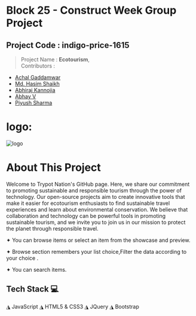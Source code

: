 # Block 25 - Construct Week Group Project
## Project Code : indigo-price-1615
> Project Name : **Ecotourism**,   
> Contributors : 
* [Achal Gaddamwar](https://github.com/AchalGaddamwar) 
* [Md. Hasim Shaikh](https://github.com/Hasims2001)
* [Abhiraj Kannojia](https://github.com/Abhiraj19)
* [Abhay V](https://github.com/abii225)
* [Piyush Sharma](https://github.com/pspiyush130)

## 
# logo:
![logo](https://user-images.githubusercontent.com/118152296/236059691-a316bff2-97fc-4a2d-bbf6-bd6245724592.png)
# About This Project
   Welcome to Trypot Nation's GitHub page. Here, we share our commitment to promoting sustainable and responsible tourism through the power of technology. Our open-source projects aim to create innovative tools that make it easier for ecotourism enthusiasts to find sustainable travel experiences and learn about environmental conservation. We believe that collaboration and technology can be powerful tools in promoting sustainable tourism, and we invite you to join us in our mission to protect the planet through responsible travel.

✦ You can browse items or select an item from the showcase and preview.

✦ Browse section remembers your list choice,Filter the data according to your choice .

✦ You can search items.


##



## Tech Stack 💻
◮ JavaScript  ◮ HTML5 & CSS3 ◮ JQuery  ◮  Bootstrap
